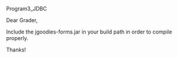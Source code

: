 Program3_JDBC

Dear Grader,

Include the jgoodies-forms.jar in your build path in order to compile properly.

Thanks!